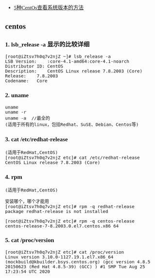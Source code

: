 <span  style="font-family: Simsun,serif; font-size: 17px; ">

- [5种CentOs查看系统版本的方法](https://www.php.cn/faq/474541.html)

## centos

### 1. lsb_release -a 显示的比较详细

~~~
[root@iZtsv7h0q7v2njZ ~]# lsb_release -a
LSB Version:	:core-4.1-amd64:core-4.1-noarch
Distributor ID:	CentOS
Description:	CentOS Linux release 7.8.2003 (Core)
Release:	7.8.2003
Codename:	Core
~~~

### 2. uname

~~~
uname
uname -r  
uname -a  //最全的
(适用于所有的linux，包括Redhat、SuSE、Debian、Centos等)
~~~

### 3. cat /etc/redhat-release

~~~
(适用于RedHat,CentOS)
[root@iZtsv7h0q7v2njZ etc]# cat /etc/redhat-release
CentOS Linux release 7.8.2003 (Core)
~~~

### 4. rpm

~~~
(适用于RedHat,CentOS)

安装哪个，哪个才能用
[root@iZtsv7h0q7v2njZ etc]# rpm -q redhat-release
package redhat-release is not installed

[root@iZtsv7h0q7v2njZ etc]# rpm -q centos-release
centos-release-7-8.2003.0.el7.centos.x86_64
~~~

### 5. cat /proc/version

~~~
[root@iZtsv7h0q7v2njZ etc]# cat /proc/version
Linux version 3.10.0-1127.19.1.el7.x86_64 (mockbuild@kbuilder.bsys.centos.org) (gcc version 4.8.5 20150623 (Red Hat 4.8.5-39) (GCC) ) #1 SMP Tue Aug 25 17:23:54 UTC 2020
~~~

</span>